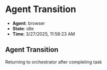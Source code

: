 # Agent Transition

- **Agent**: browser
- **State**: idle
- **Time**: 3/27/2025, 11:58:23 AM

## Agent Transition

Returning to orchestrator after completing task

